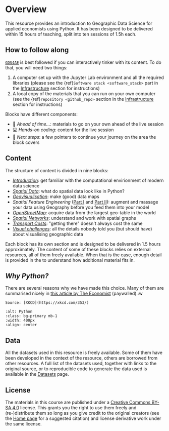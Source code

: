 # Overview

This resource provides an introduction to Geographic Data Science for applied economists using Python. It has been designed to be delivered within 15 hours of teaching, split into ten sessions of 1.5h each.

## How to follow along

[`GDS4AE`](home) is best followed if you can interactively tinker with its content. To do that, you will need two things:

1. A computer set up with the Jupyter Lab environment and all the required libraries (please see the {ref}`Software stack <software_stack>` part in the [Infrastructure](infrastructure) section for instructions)
1. A local copy of the materials that you can run on your own computer (see the {ref}`repository <github_repo>` section in the [Infrastructure](infrastructure) section for instructions)

Blocks have different components:

- 📖 *Ahead of time...*: materials to go on your own ahead of the live session
- 💻 *Hands-on coding*: content for the live session
- 🐾 *Next steps*: a few pointers to continue your journey on the area the block covers

## Content

The structure of content is divided in nine blocks:

- [*Introduction*](../notebooks/01-Introduction): get familiar with the computational envirionment of modern data science
- [*Spatial Data*](../notebooks/02-Spatial_data): what do spatial data look like in Python?
- [*Geovisualisation*](../notebooks/03-Geovisualisation): make (good) data maps
- *Spatial Feature Engineering* ([Part I](../notebooks/04-Spatial_feature_eng_i) and [Part II](../notebooks/05-Spatial_feature_eng_ii)): augment and massage your data using Geography before you feed them into your model
- [*OpenStreetMap*](../notebooks/06-OpenStreetMap): acquire data from the largest geo-table in the world
- [*Spatial Networks*](../notebooks/07-Spatial_networks): understand and work with spatial graphs
- [*Transport Costs*](../notebooks/08-Transport_costs): "getting there" doesn't always cost the same
- [*Visual challenges*](../notebooks/09-Visual_challenges): all the details nobody told you (but should have) about visualising geographic data

Each block has its own section and is designed to be delivered in 1.5 hours approximately. The content of some of these blocks relies on external resources, all of them freely available. When that is the case, enough detail is provided in the  to understand how additional material fits in.

## *Why Python?*

There are several reasons why we have made this choice. Many of them are summarised nicely in [this article by The Economist](https://www.economist.com/science-and-technology/2018/07/19/python-has-brought-computer-programming-to-a-vast-new-audience) (paywalled).:w


```{margin}
Source: [XKCD](https://xkcd.com/353/)
```
```{image} https://imgs.xkcd.com/comics/python.png
:alt: Python
:class: bg-primary mb-1
:width: 400px
:align: center
```

## Data

All the datasets used in this resource is freely available. Some of them have been developed in the context of the resource, others are borrowed from other resources. A full list of the datasets used, together with links to the original source, or to reproducible code to generate the data used is available in the [Datasets](../data/datasets) page.

## License

The materials in this course are published under a [Creative Commons BY-SA 4.0](https://creativecommons.org/licenses/by-sa/4.0/) license. This grants you the right to use them freely and (re-)distribute them so long as you give credit to the original creators (see the [Home page](home) for a suggested citation) and license derivative work under the same license.
